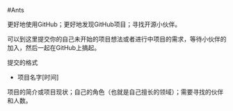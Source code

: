 #Ants

更好地使用GitHub；更好地发现GitHub项目；寻找开源小伙伴。


可以到这里提交你的自己未开始的项目想法或者进行中项目的需求，等待小伙伴的加入，然后一起在GitHub上搞起。




提交的格式

* 项目名字[时间]

项目的简介或项目现状；自己的角色（也就是自己擅长的领域）；需要寻找的伙伴和人数。

